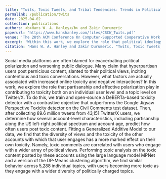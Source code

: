 ```yaml
---
title: "Twits, Toxic Tweets, and Tribal Tendencies: Trends in Politically Polarized Posts on Twitter"
permalink: /publication/twits
date: 2025-04-02
collection: publications
authors: <b>Hans W. A. Hanley</b> and Zakir Durumeric
paperurl: 'https://www.hanshanley.com/files/CSCW_Twits.pdf'
venue: 'The 28th ACM Conference On Computer-Supported Cooperative Work And Social Computing (CSCW 2025)'
excerpt: 'Within this work, we explore the role that political ideology plays in contributing to toxicity both on an individual user level and a topic level on Twitter.'
citation: 'Hans W. A. Hanley and Zakir Durumeric. "Twits, Toxic Tweets, and Tribal Tendencies: Trends in Politically Polarized Posts on Twitter." (2025).'
---
```

Social media platforms are often blamed for exacerbating political polarization and worsening public dialogue. Many claim that hyperpartisan users post pernicious content, slanted to their political views, inciting contentious and toxic conversations. However, what factors are actually associated with increased online toxicity and negative interactions? In this work, we explore the role that partisanship and affective polarization play in contributing to toxicity both on an individual user level and a topic level on Twitter/X. To do this, we train and open-source a DeBERTa-based toxicity detector with a contrastive objective that outperforms the Google Jigsaw Perspective Toxicity detector on the Civil Comments test dataset. Then, after collecting 89.6 million tweets from 43,151 Twitter/X users, we determine how several account-level characteristics, including partisanship along the US left-right political spectrum and account age, predict how often users post toxic content. Fitting a Generalized Additive Model to our data, we find that the diversity of views and the toxicity of the other accounts with which that user engages has a more marked effect on their own toxicity. Namely, toxic comments are correlated with users who engage with a wider array of political views. Performing topic analysis on the toxic content posted by these accounts using the large language model MPNet and a version of the DP-Means clustering algorithm, we find similar behavior across 5,288 individual topics, with users becoming more toxic as they engage with a wider diversity of politically charged topics. 
